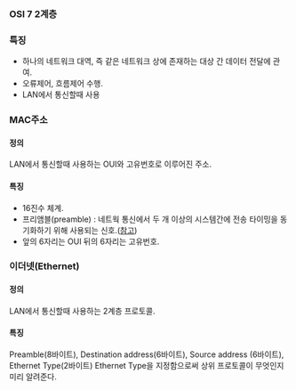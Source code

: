 ### **OSI 7 2계층**
 
### 특징
- 하나의 네트워크 대역, 즉 같은 네트워크 상에 존재하는 대상 간 데이터 전달에 관여.
- 오류제어, 흐름제어 수행.
- LAN에서 통신할때 사용
 
### **MAC주소**
 
#### 정의
LAN에서 통신할때 사용하는 OUI와 고유번호로 이루어진 주소.
 
#### 특징
- 16진수 체계.
- 프리앰블(preamble) : 네트웍 통신에서 두 개 이상의 시스템간에 전송 타이밍을 동기화하기 위해 사용되는 신호.([참고](http://www.terms.co.kr/preamble.htm))
- 앞의 6자리는 OUI 뒤의 6자리는 고유번호.

### **이더넷(Ethernet)**
#### 정의
LAN에서 통신할때 사용하는 2계층 프로토콜.

#### 특징

Preamble(8바이트), Destination address(6바이트), Source address (6바이트), Ethernet Type(2바이트)
Ethernet Type을 지정함으로써 상위 프로토콜이 무엇인지 미리 알려준다.
